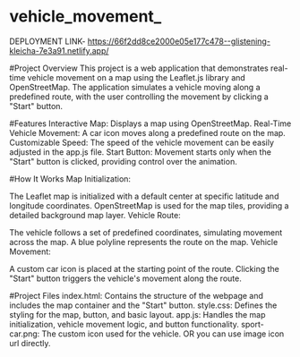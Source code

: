 # vehicle_movement_
DEPLOYMENT LINK- https://66f2dd8ce2000e05e177c478--glistening-kleicha-7e3a91.netlify.app/


#Project Overview
This project is a web application that demonstrates real-time vehicle movement on a map using the Leaflet.js library and OpenStreetMap. The application simulates a vehicle moving along a predefined route, with the user controlling the movement by clicking a "Start" button.

#Features
Interactive Map: Displays a map using OpenStreetMap.
Real-Time Vehicle Movement: A car icon moves along a predefined route on the map.
Customizable Speed: The speed of the vehicle movement can be easily adjusted in the app.js file.
Start Button: Movement starts only when the "Start" button is clicked, providing control over the animation.

#How It Works
Map Initialization:

The Leaflet map is initialized with a default center at specific latitude and longitude coordinates.
OpenStreetMap is used for the map tiles, providing a detailed background map layer.
Vehicle Route:

The vehicle follows a set of predefined coordinates, simulating movement across the map.
A blue polyline represents the route on the map.
Vehicle Movement:

A custom car icon is placed at the starting point of the route.
Clicking the "Start" button triggers the vehicle's movement along the route.

#Project Files
index.html: Contains the structure of the webpage and includes the map container and the "Start" button.
style.css: Defines the styling for the map, button, and basic layout.
app.js: Handles the map initialization, vehicle movement logic, and button functionality.
sport-car.png: The custom icon used for the vehicle. OR you can use image icon url directly.
